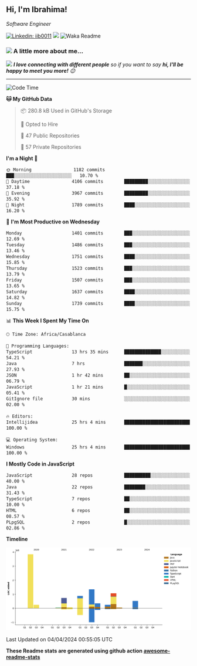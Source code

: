 <h2>Hi, I'm Ibrahima! </h2>
<p><em>Software Engineer 
</em></p>


[![Linkedin: iib0011](https://img.shields.io/badge/-iib0011-blue?style=flat-square&logo=Linkedin&logoColor=white&link=https://www.linkedin.com/in/iib0011/)](https://www.linkedin.com/in/iib0011/)
![](https://visitor-badge.glitch.me/badge?page_id=iib0011)
![Waka Readme](https://github.com/iib0011/iib0011/workflows/Waka%20Readme/badge.svg)


### <img src="https://media.giphy.com/media/VgCDAzcKvsR6OM0uWg/giphy.gif" width="50"> A little more about me...  


<img src="https://media.giphy.com/media/LnQjpWaON8nhr21vNW/giphy.gif" width="60"> <em><b>I love connecting with different people</b> so if you want to say <b>hi, I'll be happy to meet you more!</b> 😊</em>

---
<!--START_SECTION:waka-->
![Code Time](http://img.shields.io/badge/Code%20Time-3%2C206%20hrs%203%20mins-blue)

**🐱 My GitHub Data** 

> 📦 280.8 kB Used in GitHub's Storage 
 > 
> 💼 Opted to Hire
 > 
> 📜 47 Public Repositories 
 > 
> 🔑 57 Private Repositories 
 > 
**I'm a Night 🦉** 

```text
🌞 Morning                1182 commits        ███░░░░░░░░░░░░░░░░░░░░░░   10.70 % 
🌆 Daytime                4106 commits        █████████░░░░░░░░░░░░░░░░   37.18 % 
🌃 Evening                3967 commits        █████████░░░░░░░░░░░░░░░░   35.92 % 
🌙 Night                  1789 commits        ████░░░░░░░░░░░░░░░░░░░░░   16.20 % 
```
📅 **I'm Most Productive on Wednesday** 

```text
Monday                   1401 commits        ███░░░░░░░░░░░░░░░░░░░░░░   12.69 % 
Tuesday                  1486 commits        ███░░░░░░░░░░░░░░░░░░░░░░   13.46 % 
Wednesday                1751 commits        ████░░░░░░░░░░░░░░░░░░░░░   15.85 % 
Thursday                 1523 commits        ███░░░░░░░░░░░░░░░░░░░░░░   13.79 % 
Friday                   1507 commits        ███░░░░░░░░░░░░░░░░░░░░░░   13.65 % 
Saturday                 1637 commits        ████░░░░░░░░░░░░░░░░░░░░░   14.82 % 
Sunday                   1739 commits        ████░░░░░░░░░░░░░░░░░░░░░   15.75 % 
```


📊 **This Week I Spent My Time On** 

```text
🕑︎ Time Zone: Africa/Casablanca

💬 Programming Languages: 
TypeScript               13 hrs 35 mins      ██████████████░░░░░░░░░░░   54.21 % 
Java                     7 hrs               ███████░░░░░░░░░░░░░░░░░░   27.93 % 
JSON                     1 hr 42 mins        ██░░░░░░░░░░░░░░░░░░░░░░░   06.79 % 
JavaScript               1 hr 21 mins        █░░░░░░░░░░░░░░░░░░░░░░░░   05.41 % 
GitIgnore file           30 mins             ░░░░░░░░░░░░░░░░░░░░░░░░░   02.00 % 

🔥 Editors: 
Intellijidea             25 hrs 4 mins       █████████████████████████   100.00 % 

💻 Operating System: 
Windows                  25 hrs 4 mins       █████████████████████████   100.00 % 
```

**I Mostly Code in JavaScript** 

```text
JavaScript               28 repos            ██████████░░░░░░░░░░░░░░░   40.00 % 
Java                     22 repos            ████████░░░░░░░░░░░░░░░░░   31.43 % 
TypeScript               7 repos             ██░░░░░░░░░░░░░░░░░░░░░░░   10.00 % 
HTML                     6 repos             ██░░░░░░░░░░░░░░░░░░░░░░░   08.57 % 
PLpgSQL                  2 repos             █░░░░░░░░░░░░░░░░░░░░░░░░   02.86 % 
```



**Timeline**

![Lines of Code chart](https://raw.githubusercontent.com/iib0011/iib0011/master/assets/bar_graph.png)


 Last Updated on 04/04/2024 00:55:05 UTC
<!--END_SECTION:waka-->

**These Readme stats are generated using github action [awesome-readme-stats](https://github.com/iib0011/waka-readme-stats)**
